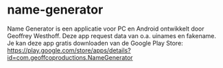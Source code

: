# name-generator
Name Generator is een applicatie voor PC en Android ontwikkelt door Geoffrey Westhoff. Deze app request data van o.a. uinames en fakename.
Je kan deze app gratis downloaden van de Google Play Store: https://play.google.com/store/apps/details?id=com.geoffcoproductions.NameGenerator
